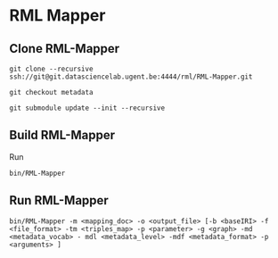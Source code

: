 RML Mapper
==========

Clone RML-Mapper
----------------

	git clone --recursive ssh://git@git.datasciencelab.ugent.be:4444/rml/RML-Mapper.git

	git checkout metadata

	git submodule update --init --recursive


Build RML-Mapper
----------------

Run 

	bin/RML-Mapper


Run RML-Mapper
-------------

	bin/RML-Mapper -m <mapping_doc> -o <output_file> [-b <baseIRI> -f <file_format> -tm <triples_map> -p <parameter> -g <graph> -md <metadata_vocab> - mdl <metadata_level> -mdf <metadata_format> -p <arguments> ]
